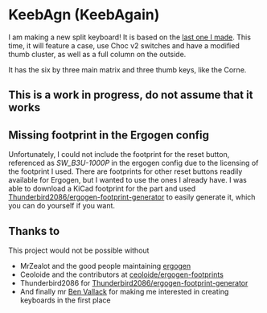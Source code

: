 # KeebAgn (KeebAgain)
I am making a new split keyboard! It is based on the [last one I made](github.com/asmund20/keyboard_journey). This time, it will feature a case, use Choc v2 switches and have a modified thumb cluster, as well as a full column on the outside.

It has the six by three main matrix and three thumb keys, like the Corne.

## This is a work in progress, do not assume that it works

## Missing footprint in the Ergogen config
Unfortunately, I could not include the footprint for the reset button, referenced as _SW_B3U-1000P_ in the ergogen config due to the licensing of the footprint I used. There are footprints for other reset buttons readily available for Ergogen, but I wanted to use the ones I already have. I was able to download a KiCad footprint for the part and used [Thunderbird2086/ergogen-footprint-generator](https://github.com/Thunderbird2086/ergogen-footprint-generator) to easily generate it, which you can do yourself if you want.

## Thanks to
This project would not be possible without
- MrZealot and the good people maintaining [ergogen](https://github.com/ergogen/ergogen)
- Ceoloide and the contributors at [ceoloide/ergogen-footprints](https://github.com/ceoloide/ergogen-footprints/tree/603afdc17dda267d4daffe45121c907b77b4d2de)
- Thunderbird2086 for [Thunderbird2086/ergogen-footprint-generator](https://github.com/Thunderbird2086/ergogen-footprint-generator)
- And finally mr [Ben Vallack](https://github.com/benvallack) for making me interested in creating keyboards in the first place
